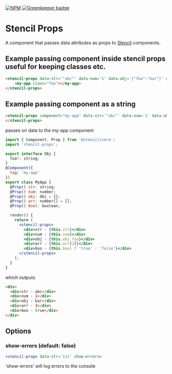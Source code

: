 [![NPM](https://nodei.co/npm/stencil-props.png?compact=true)](https://npmjs.org/package/stencil-props) [![Greenkeeper badge](https://badges.greenkeeper.io/jagreehal/stencil-props.svg)](https://greenkeeper.io/)

# Stencil Props

A component that passes data attributes as props to [Stencil](https://stenciljs.com/) components.

## Example passing component inside stencil props useful for keeping classes etc. 

```html
<stencil-props data-str='"abc"' data-num='1' data-obj='{"foo":"bar"}' data-arr='[1,2,3]' data-bool='true'>
    <my-app class="foo"></my-app>
</stencil-props>
```
## Example passing component as a string

```html
<stencil-props component="my-app" data-str='"abc"' data-num='1' data-obj='{"foo":"bar"}' data-arr='[1,2,3]' data-bool='true'>    
</stencil-props>
```

passes on data to the my-app component

```jsx
import { Component, Prop } from '@stencil/core';
import 'stencil-props';

export interface Obj {
  foo?: string;
}
@Component({
  tag: 'my-app'
})
export class MyApp {
  @Prop() str: string;
  @Prop() num: number;
  @Prop() obj: Obj = {};
  @Prop() arr: number[] = [];
  @Prop() bool: boolean;

  render() {
    return (
      <stencil-props>
        <div>str - {this.str}</div>
        <div>num - {this.num}</div>
        <div>obj - {this.obj.foo}</div>
        <div>arr - {this.arr[2]}</div>
        <div>boo - {this.bool ? 'true' : 'false'}</div>
      </stencil-props>
    );
  }
}
```

which outputs

```html
<div>
  <div>str - abc</div>
  <div>num - 1</div>
  <div>obj - bar</div>
  <div>arr - 3</div>
  <div>boo - true</div>
</div>
```

## Options

### show-errors (default: false)

```jsx
<stencil-props data-str='{x}' show-errors>
```

'show-errors' will log errors to the console